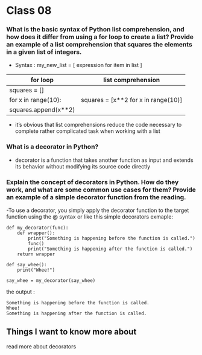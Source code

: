 # Class 08 

### What is the basic syntax of Python list comprehension, and how does it differ from using a for loop to create a list? Provide an example of a list comprehension that squares the elements in a given list of integers.

- Syntax : my_new_list = [ expression for item in list ]

|for loop|list comprehension|
|-|-|
|squares = []||
|for x in range(10): |squares = [x**2 for x in range(10)]|  
squares.append(x**2) ||

- it’s obvious that list comprehensions reduce the code necessary to complete rather complicated task when working with a list



### What is a decorator in Python?
-  decorator is a function that takes another function as input and extends its behavior without modifying its source code directly


### Explain the concept of decorators in Python. How do they work, and what are some common use cases for them? Provide an example of a simple decorator function from the reading.
-To use a decorator, you simply apply the decorator function to the target function using the @ syntax or like this simple decorators exmaple:
```
def my_decorator(func):
    def wrapper():
        print("Something is happening before the function is called.")
        func()
        print("Something is happening after the function is called.")
    return wrapper

def say_whee():
    print("Whee!")

say_whee = my_decorator(say_whee)
```
the output :
```
Something is happening before the function is called.
Whee!
Something is happening after the function is called.
```



## Things I want to know more about
read more about decorators 